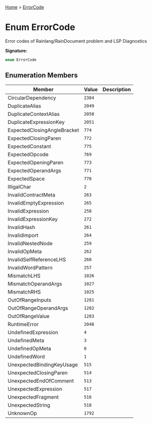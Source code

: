 [Home](../index.md) &gt; [ErrorCode](./errorcode.md)

# Enum ErrorCode

Error codes of Rainlang/RainDocument problem and LSP Diagnostics

<b>Signature:</b>

```typescript
enum ErrorCode 
```

## Enumeration Members

|  Member | Value | Description |
|  --- | --- | --- |
|  CircularDependency | `2304` |  |
|  DuplicateAlias | `2049` |  |
|  DuplicateContextAlias | `2050` |  |
|  DuplicateExpressionKey | `2051` |  |
|  ExpectedClosingAngleBracket | `774` |  |
|  ExpectedClosingParen | `772` |  |
|  ExpectedConstant | `775` |  |
|  ExpectedOpcode | `769` |  |
|  ExpectedOpeningParen | `773` |  |
|  ExpectedOperandArgs | `771` |  |
|  ExpectedSpace | `770` |  |
|  IlligalChar | `2` |  |
|  InvalidContractMeta | `263` |  |
|  InvalidEmptyExpression | `265` |  |
|  InvalidExpression | `258` |  |
|  InvalidExpressionKey | `272` |  |
|  InvalidHash | `261` |  |
|  InvalidImport | `264` |  |
|  InvalidNestedNode | `259` |  |
|  InvalidOpMeta | `262` |  |
|  InvalidSelfReferenceLHS | `260` |  |
|  InvalidWordPattern | `257` |  |
|  MismatchLHS | `1026` |  |
|  MismatchOperandArgs | `1027` |  |
|  MismatchRHS | `1025` |  |
|  OutOfRangeInputs | `1281` |  |
|  OutOfRangeOperandArgs | `1282` |  |
|  OutOfRangeValue | `1283` |  |
|  RuntimeError | `2048` |  |
|  UndefinedExpression | `4` |  |
|  UndefinedMeta | `3` |  |
|  UndefinedOpMeta | `0` |  |
|  UndefinedWord | `1` |  |
|  UnexpectedBindingKeyUsage | `515` |  |
|  UnexpectedClosingParen | `514` |  |
|  UnexpectedEndOfComment | `513` |  |
|  UnexpectedExpression | `517` |  |
|  UnexpectedFragment | `516` |  |
|  UnexpectedString | `518` |  |
|  UnknownOp | `1792` |  |

